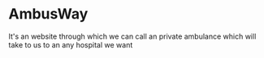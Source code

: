 # AmbusWay
It's an website through which we can call an private ambulance which will take to us to an any hospital we want

